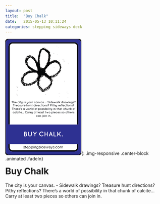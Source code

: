```yaml
---
layout: post
title:  "Buy Chalk"
date:   2015-05-13 10:11:24
categories: stepping sideways deck
---
```

![Buy Chalk Card](https://github.com/steppingsideways/steppingsideways.github.io/blob/master/images/Buy_chalk_EDIT.png?raw=true){: .img-responsive .center-block .animated .fadeIn}

<div class="row">
	<div class="animated fadeIn col-md-12">
		<h1 style="margin-top:0px;">Buy Chalk</h1>
		The city is your canvas. - Sidewalk drawings? Treasure hunt directions? Pithy reflections? There’s a world of possibility in that chunk of calcite… Carry at least two pieces so others can join in.
	</div>
</div>